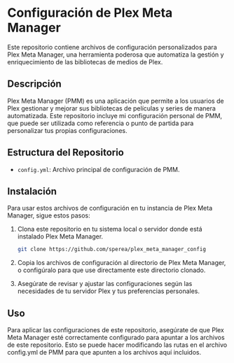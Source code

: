 # Configuración de Plex Meta Manager

Este repositorio contiene archivos de configuración personalizados para Plex Meta Manager, una herramienta poderosa que automatiza la gestión y enriquecimiento de las bibliotecas de medios de Plex.

## Descripción

Plex Meta Manager (PMM) es una aplicación que permite a los usuarios de Plex gestionar y mejorar sus bibliotecas de películas y series de manera automatizada. Este repositorio incluye mi configuración personal de PMM, que puede ser utilizada como referencia o punto de partida para personalizar tus propias configuraciones.

## Estructura del Repositorio

- `config.yml`: Archivo principal de configuración de PMM.

## Instalación

Para usar estos archivos de configuración en tu instancia de Plex Meta Manager, sigue estos pasos:

1. Clona este repositorio en tu sistema local o servidor donde está instalado Plex Meta Manager.
   ```bash
   git clone https://github.com/sperea/plex_meta_manager_config

2. Copia los archivos de configuración al directorio de Plex Meta Manager, o configúralo para que use directamente este directorio clonado.

3. Asegúrate de revisar y ajustar las configuraciones según las necesidades de tu servidor Plex y tus preferencias personales.

## Uso

Para aplicar las configuraciones de este repositorio, asegúrate de que Plex Meta Manager esté correctamente configurado para apuntar a los archivos de este repositorio. Esto se puede hacer modificando las rutas en el archivo config.yml de PMM para que apunten a los archivos aquí incluidos.
